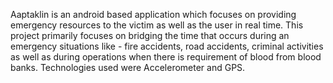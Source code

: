 Aaptaklin is an android based application which focuses on providing emergency resources to the victim as well as the user in real time. This project primarily focuses on bridging the time that occurs during an emergency situations like - fire accidents, road accidents, criminal activities as well as during operations when there is requirement of blood from blood banks. Technologies used were Accelerometer and GPS.
